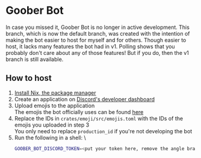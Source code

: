 # Goober Bot

In case you missed it, Goober Bot is no longer in active development. This
branch, which is now the default branch, was created with the intention of
making the bot easier to host for myself and for others. Though easier to host,
it lacks many features the bot had in v1. Polling shows that you probably don't
care about any of those features! But if you do, then the v1 branch is still
available.

## How to host

1. [Install Nix, the package manager](https://nixos.org/download/)
2. Create an application on [Discord's developer dashboard](https://discord.com/developers/applications)
3. Upload emojis to the application \
   The emojis the bot officially uses can be found [here](https://volpeon.ink/emojis/floof/)
4. Replace the IDs in `crates/emoji/src/emojis.toml` with the IDs of the emojis
   you uploaded in step 3 \
   You only need to replace `production_id` if you're not developing the bot
5. Run the following in a shell: \
   ```sh
   GOOBER_BOT_DISCORD_TOKEN=<put your token here, remove the angle brackets> nix run
   ```
